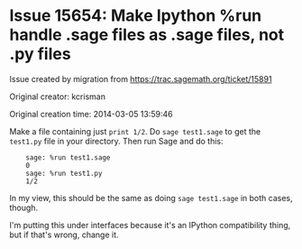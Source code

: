 # Issue 15654: Make Ipython %run handle .sage files as .sage files, not .py files

Issue created by migration from https://trac.sagemath.org/ticket/15891

Original creator: kcrisman

Original creation time: 2014-03-05 13:59:46

Make a file containing just `print 1/2`.  Do `sage test1.sage` to get the `test1.py` file in your directory.  Then run Sage and do this:


```
    sage: %run test1.sage
    0
    sage: %run test1.py
    1/2
```


In my view, this should be the same as doing `sage test1.sage` in both cases, though.

I'm putting this under interfaces because it's an IPython compatibility thing, but if that's wrong, change it.
